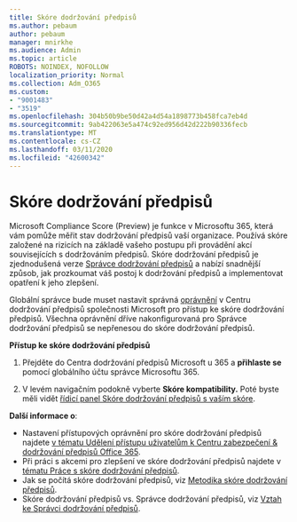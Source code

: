 ```yaml
---
title: Skóre dodržování předpisů
ms.author: pebaum
author: pebaum
manager: mnirkhe
ms.audience: Admin
ms.topic: article
ROBOTS: NOINDEX, NOFOLLOW
localization_priority: Normal
ms.collection: Adm_O365
ms.custom:
- "9001483"
- "3519"
ms.openlocfilehash: 304b50b9be50d42a4d54a1898773b458fca7eb4d
ms.sourcegitcommit: 9ab422063e5a474c92ed956d42d222b90336fecb
ms.translationtype: MT
ms.contentlocale: cs-CZ
ms.lasthandoff: 03/11/2020
ms.locfileid: "42600342"
---
```

# <a name="compliance-score"></a>Skóre dodržování předpisů

Microsoft Compliance Score (Preview) je funkce v Microsoftu 365, která vám pomůže měřit stav dodržování předpisů vaší organizace. Používá skóre založené na rizicích na základě vašeho postupu při provádění akcí souvisejících s dodržováním předpisů.   Skóre dodržování předpisů je zjednodušená verze [Správce dodržování předpisů](https://docs.microsoft.com/microsoft-365/compliance/compliance-manager-overview) a nabízí snadnější způsob, jak prozkoumat váš postoj k dodržování předpisů a implementovat opatření k jeho zlepšení. 

Globální správce bude muset nastavit správná [oprávnění](https://docs.microsoft.com/microsoft-365/security/office-365-security/permissions-in-the-security-and-compliance-center) v Centru dodržování předpisů společnosti Microsoft pro přístup ke skóre dodržování předpisů.  Všechna oprávnění dříve nakonfigurovaná pro Správce dodržování předpisů se nepřenesou do skóre dodržování předpisů.

**Přístup ke skóre dodržování předpisů**

1. Přejděte do Centra dodržování předpisů Microsoft u 365 a **přihlaste se** pomocí globálního účtu správce Microsoftu 365.

2. V levém navigačním podokně vyberte **Skóre kompatibility.** Poté byste měli vidět [řídicí panel Skóre dodržování předpisů s vaším skóre](https://docs.microsoft.com/microsoft-365/compliance/compliance-score-setup#understand-the-compliance-score-dashboard).
 

**Další informace o**:

- Nastavení přístupových oprávnění pro skóre dodržování předpisů najdete [v tématu Udělení přístupu uživatelům k Centru zabezpečení & dodržování předpisů Office 365](https://docs.microsoft.com/microsoft-365/security/office-365-security/grant-access-to-the-security-and-compliance-center).
- Při práci s akcemi pro zlepšení ve skóre dodržování předpisů najdete v [tématu Práce s skóre dodržování předpisů](https://docs.microsoft.com/microsoft-365/compliance/working-with-compliance-score).
- Jak se počítá skóre dodržování předpisů, viz [Metodika skóre dodržování předpisů](https://docs.microsoft.com/microsoft-365/compliance/compliance-score-methodology).
- Skóre dodržování předpisů vs. Správce dodržování předpisů, viz [Vztah ke Správci dodržování předpisů](https://docs.microsoft.com/microsoft-365/compliance/compliance-score#relationship-to-compliance-manager).

